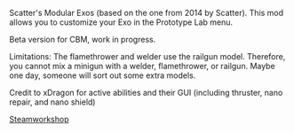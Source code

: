 Scatter's Modular Exos (based on the one from 2014 by Scatter). This mod allows you to customize your Exo in the Prototype Lab menu.

Beta version for CBM, work in progress.

Limitations: The flamethrower and welder use the railgun model. Therefore, you cannot mix a minigun with a welder, flamethrower, or railgun. Maybe one day, someone will sort out some extra models.

Credit to xDragon for active abilities and their GUI (including thruster, nano repair, and nano shield)

[Steamworkshop](https://steamcommunity.com/sharedfiles/filedetails/?id=3129515821)

